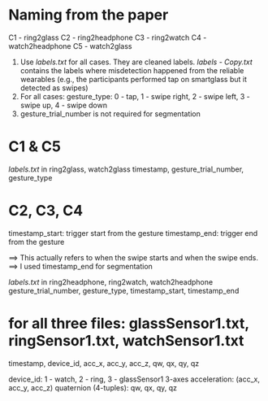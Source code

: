 # Naming from the paper
C1 - ring2glass
C2 - ring2headphone
C3 - ring2watch
C4 - watch2headphone
C5 - watch2glass

1. Use *labels.txt* for all cases. They are cleaned labels. *labels - Copy.txt* contains the labels where misdetection happened from the reliable wearables (e.g., the participants performed tap on smartglass but it detected as swipes)
2. For all cases: gesture_type: 0 - tap, 1 - swipe right, 2 - swipe left, 3 - swipe up, 4 - swipe down
3. gesture_trial_number is not required for segmentation

# C1 & C5
*labels.txt* in ring2glass, watch2glass
timestamp, gesture_trial_number, gesture_type


# C2, C3, C4
timestamp_start: trigger start from the gesture
timestamp_end: trigger end from the gesture

==> This actually refers to when the swipe starts and when the swipe ends.
==> I used timestamp_end for segmentation

*labels.txt* in ring2headphone, ring2watch, watch2headphone
gesture_trial_number, gesture_type, timestamp_start, timestamp_end 


# for all three files: glassSensor1.txt, ringSensor1.txt, watchSensor1.txt
timestamp, device_id, acc_x, acc_y, acc_z, qw, qx, qy, qz

device_id: 1 - watch, 2 - ring, 3 - glassSensor1
3-axes acceleration: (acc_x, acc_y, acc_z)
quaternion (4-tuples): qw, qx, qy, qz




